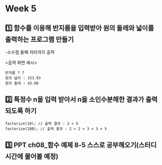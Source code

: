# Week 5
## 1️⃣ 함수를 이용해 반지름을 입력받아 원의 둘레와 넓이를 출력하는 프로그램 만들기
-소수점 둘째 자리까지 출력<br>

<출력 화면 예시>
```
반지름 ? 7
원의 넓이 : 153.93
원의 둘레 : 43.98
```

## 2️⃣ 특정수 n을 입력 받아서 n을 소인수분해한 결과가 출력되도록 하기
```
factorize(10); // 출력 결과 : 2 × 5
factorize(180); // 출력 결과 : 2 × 2 × 3 × 3 × 5
```

## 3️⃣ PPT ch08_함수 예제 8-5 스스로 공부해오기(스터디 시간에 물어볼 예정)
